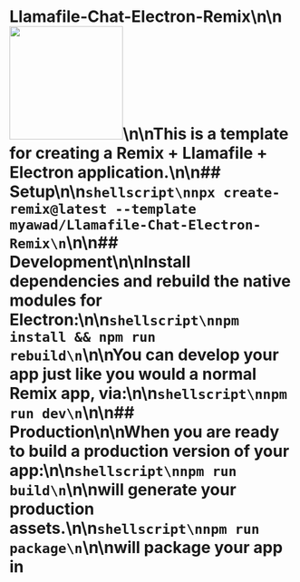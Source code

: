 # Llamafile-Chat-Electron-Remix\n\n<img src="./public/favicon.png" width="200" />\n\nThis is a template for creating a Remix + Llamafile + Electron application.\n\n## Setup\n\n```shellscript\nnpx create-remix@latest --template myawad/Llamafile-Chat-Electron-Remix\n```\n\n## Development\n\nInstall dependencies and rebuild the native modules for Electron:\n\n```shellscript\nnpm install && npm run rebuild\n```\n\nYou can develop your app just like you would a normal Remix app, via:\n\n```shellscript\nnpm run dev\n```\n\n## Production\n\nWhen you are ready to build a production version of your app:\n\n```shellscript\nnpm run build\n```\n\nwill generate your production assets.\n\n```shellscript\nnpm run package\n```\n\nwill package your app in